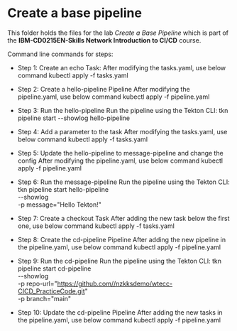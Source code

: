 # Create a base pipeline

This folder holds the files for the lab _Create a Base Pipeline_ which is part of the **IBM-CD0215EN-Skills Network Introduction to CI/CD** course.

Command line commands for steps:
- Step 1: Create an echo Task:
    After modifying the tasks.yaml, use below command
    kubectl apply -f tasks.yaml

- Step 2: Create a hello-pipeline Pipeline
    After modifying the pipeline.yaml, use below command
    kubectl apply -f pipeline.yaml

- Step 3: Run the hello-pipeline
    Run the pipeline using the Tekton CLI:
    tkn pipeline start --showlog hello-pipeline

- Step 4: Add a parameter to the task
    After modifying the tasks.yaml, use below command
    kubectl apply -f tasks.yaml

- Step 5: Update the hello-pipeline to message-pipeline and change the config
    After modifying the pipeline.yaml, use below command
    kubectl apply -f pipeline.yaml

- Step 6: Run the message-pipeline
    Run the pipeline using the Tekton CLI:
    tkn pipeline start hello-pipeline \
    --showlog  \
    -p message="Hello Tekton!"

- Step 7: Create a checkout Task
    After adding the new task below the first one, use below command
    kubectl apply -f tasks.yaml

- Step 8: Create the cd-pipeline Pipeline
    After adding the new pipeline in the pipeline.yaml, use below command
    kubectl apply -f pipeline.yaml

- Step 9: Run the cd-pipeline
    Run the pipeline using the Tekton CLI:
    tkn pipeline start cd-pipeline \
    --showlog  \
    -p repo-url="https://github.com//nzkksdemo/wtecc-CICD_PracticeCode.git" \
    -p branch="main"

- Step 10: Update the cd-pipeline Pipeline
    After adding the new tasks in the pipeline.yaml, use below command
    kubectl apply -f pipeline.yaml